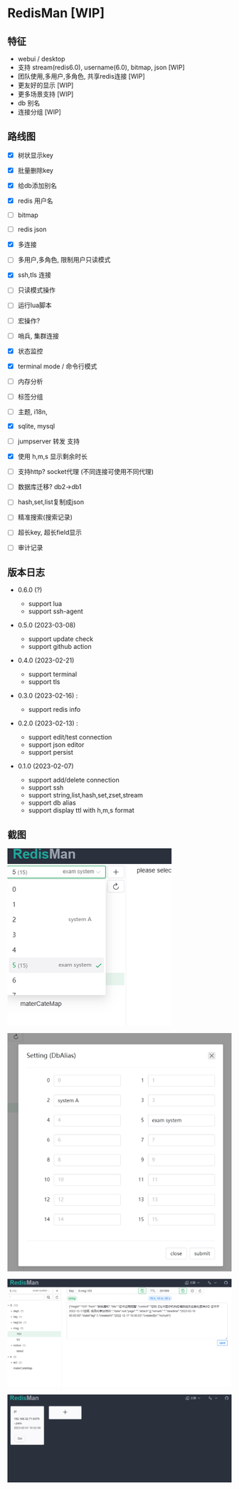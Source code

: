 # RedisMan [WIP]

## 特征
- webui / desktop
- 支持 stream(redis6.0), username(6.0), bitmap, json [WIP]
- 团队使用,多用户,多角色, 共享redis连接 [WIP]
- 更友好的显示 [WIP]
- 更多场景支持 [WIP]
- db 别名 
- 连接分组 [WIP]

## 路线图

- [x] 树状显示key
- [x] 批量删除key
- [x] 给db添加别名
- [x] redis 用户名
- [ ] bitmap
- [ ] redis json 
- [x] 多连接
- [ ] 多用户,多角色, 限制用户只读模式
- [x] ssh,tls 连接
- [ ] 只读模式操作
- [ ] 运行lua脚本
- [ ] 宏操作?
- [ ] 哨兵, 集群连接
- [x] 状态监控
- [x] terminal mode / 命令行模式
- [ ] 内存分析
- [ ] 标签分组
- [ ] 主题, i18n, 
- [x] sqlite, mysql
- [ ] jumpserver 转发 支持
- [x] 使用 h,m,s 显示剩余时长
- [ ] 支持http? socket代理 (不同连接可使用不同代理)
- [ ] 数据库迁移? db2->db1
- [ ] hash,set,list复制成json
- [ ] 精准搜索(搜索记录)
- [ ] 超长key, 超长field显示
- [ ] 审计记录


## 版本日志

- 0.6.0 (?)
  - support lua
  - support ssh-agent

- 0.5.0 (2023-03-08)
  - support update check
  - support github action

- 0.4.0 (2023-02-21)
  - support terminal
  - support tls

- 0.3.0 (2023-02-16) :
  - support redis info

- 0.2.0 (2023-02-13) :
  - support edit/test connection
  - support json editor
  - support persist

- 0.1.0 (2023-02-07)
  - support add/delete connection
  - support ssh
  - support string,list,hash,set,zset,stream
  - support db alias
  - support display ttl with h,m,s format

## 截图
![](./doc/1.png)

![](./doc/2.png)

![](./doc/3.png)

![](./doc/4.png)
